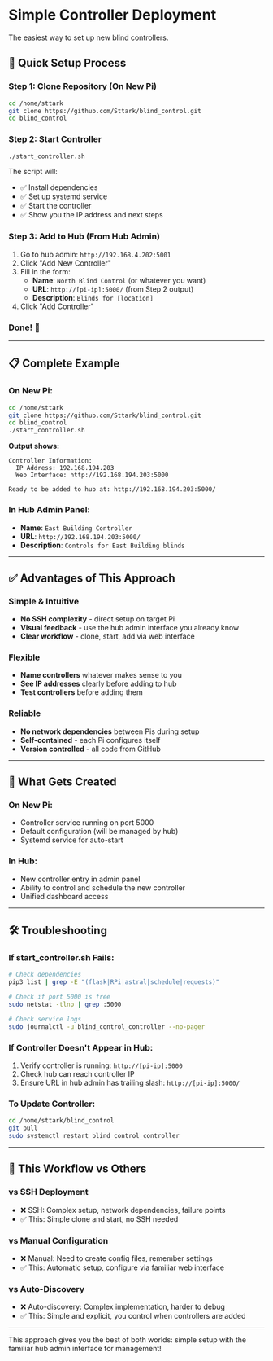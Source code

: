 # Simple Controller Deployment

The easiest way to set up new blind controllers.

## 🚀 **Quick Setup Process**

### **Step 1: Clone Repository (On New Pi)**
```bash
cd /home/sttark
git clone https://github.com/Sttark/blind_control.git
cd blind_control
```

### **Step 2: Start Controller**
```bash
./start_controller.sh
```

The script will:
- ✅ Install dependencies
- ✅ Set up systemd service
- ✅ Start the controller
- ✅ Show you the IP address and next steps

### **Step 3: Add to Hub (From Hub Admin)**
1. Go to hub admin: `http://192.168.4.202:5001`
2. Click "Add New Controller"
3. Fill in the form:
   - **Name**: `North Blind Control` (or whatever you want)
   - **URL**: `http://[pi-ip]:5000/` (from Step 2 output)
   - **Description**: `Blinds for [location]`
4. Click "Add Controller"

### **Done!** 🎉

---

## 📋 **Complete Example**

### **On New Pi:**
```bash
cd /home/sttark
git clone https://github.com/Sttark/blind_control.git
cd blind_control
./start_controller.sh
```

**Output shows:**
```
Controller Information:
  IP Address: 192.168.194.203
  Web Interface: http://192.168.194.203:5000
  
Ready to be added to hub at: http://192.168.194.203:5000/
```

### **In Hub Admin Panel:**
- **Name**: `East Building Controller`
- **URL**: `http://192.168.194.203:5000/`
- **Description**: `Controls for East Building blinds`

---

## ✅ **Advantages of This Approach**

### **Simple & Intuitive**
- **No SSH complexity** - direct setup on target Pi
- **Visual feedback** - use the hub admin interface you already know
- **Clear workflow** - clone, start, add via web interface

### **Flexible**
- **Name controllers** whatever makes sense to you
- **See IP addresses** clearly before adding to hub
- **Test controllers** before adding them

### **Reliable**
- **No network dependencies** between Pis during setup
- **Self-contained** - each Pi configures itself
- **Version controlled** - all code from GitHub

---

## 🔧 **What Gets Created**

### **On New Pi:**
- Controller service running on port 5000
- Default configuration (will be managed by hub)
- Systemd service for auto-start

### **In Hub:**
- New controller entry in admin panel
- Ability to control and schedule the new controller
- Unified dashboard access

---

## 🛠 **Troubleshooting**

### **If start_controller.sh Fails:**
```bash
# Check dependencies
pip3 list | grep -E "(flask|RPi|astral|schedule|requests)"

# Check if port 5000 is free
sudo netstat -tlnp | grep :5000

# Check service logs
sudo journalctl -u blind_control_controller --no-pager
```

### **If Controller Doesn't Appear in Hub:**
1. Verify controller is running: `http://[pi-ip]:5000`
2. Check hub can reach controller IP
3. Ensure URL in hub admin has trailing slash: `http://[pi-ip]:5000/`

### **To Update Controller:**
```bash
cd /home/sttark/blind_control
git pull
sudo systemctl restart blind_control_controller
```

---

## 🎯 **This Workflow vs Others**

### **vs SSH Deployment**
- ❌ SSH: Complex setup, network dependencies, failure points
- ✅ This: Simple clone and start, no SSH needed

### **vs Manual Configuration**
- ❌ Manual: Need to create config files, remember settings
- ✅ This: Automatic setup, configure via familiar web interface

### **vs Auto-Discovery**
- ❌ Auto-discovery: Complex implementation, harder to debug
- ✅ This: Simple and explicit, you control when controllers are added

---

This approach gives you the best of both worlds: simple setup with the familiar hub admin interface for management!
